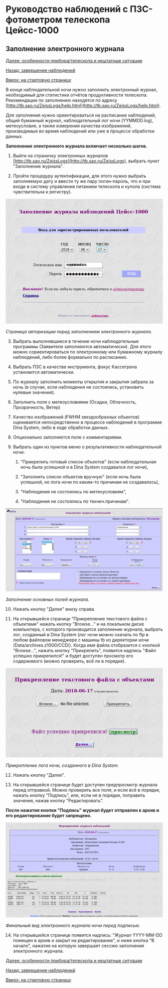 # Руководство наблюдений с ПЗС-фотометром телескопа Цейсс-1000

## Заполнение электронного журнала

[Далее: особенности прибора/телескопа и нештатные ситуации](Neshtat.md)

[Назад: завершение наблюдений](Final.md)

[Вверх: на стартовую страницу](index.md)


В конце наблюдательной ночи нужно заполнить электронный журнал, необходимый для статистики отчётов продуктивности 
телескопа. Рекомендации по заполнению находятся по адресу 
[http://tb.sao.ru/ZeissLogs/help.html](http://tb.sao.ru/ZeissLogs/help.html).

Для заполнения нужно ориентироваться на расписание наблюдений, 
общий бумажный журнал, 
наблюдательный лог ночи (YYMMDD.log), 
метеоусловия, 
а также измерения качества изображений, производимые во время наблюдений или уже в процессе обработки данных.



**Заполнение электронного журнала включает несколько шагов.**


1. Выйти на страничку электронных журналов [http://tb.sao.ru/ZeissLogs](http://tb.sao.ru/ZeissLogs), 
выбрать пункт "Заполнение журнала".

2. Пройти процедуру аутентификации, для этого нужно выбрать заполняемую дату и ввести ту же пару логин-пароль, 
 что и при входе в систему управления питанием телескопа и купола (система чувствительна к регистру).
 
![Страница авторизации перед заполнением электронного журнала.](pic/ej_login_cript.png)

*Страница авторизации перед заполнением электронного журнала.*
 
3.  Выбрать выполнявшиеся в течение ночи наблюдательные программы (Заявители заполняются автоматически). 
 Для этого можно сориентироваться по электронному или бумажному журналу наблюдений, либо более формально по расписанию.

4. Выбрать ПЗС в качестве инструмента, фокус Кассегрена установится автоматически.

5. По журналу заполнить моменты открытия и закрытия забрала за ночь (в случае, если наблюдения не состоялись, 
установить нулевые значения).

6. Заполнить поля с метеоусловиями (Осадки, Облачность, Прозрачность, Ветер)

7. Качество изображений (FWHM звездообразных объектов) оценивается непосредственно в процессе наблюдений 
в программе Dina System, либо в ходе обработки данных.

8. Опционально заполняется поле с комментариями.

9. Выбрать один из пунктов меню о результативности наблюдательной ночи: 

    1. "Прикрепить готовый список объектов" (если наблюдательная ночь была успешной и в Dina System создавался лог ночи), 

    2. "Заполнить список объектов вручную" (если ночь была успешной, но лога ночи по каким-то причинам не создавалось),
    
    3. "Наблюдения не состоялись по метеоусловиям", 
    
    4. "Наблюдения не состоялись по технич.причинам".

![Заполнение основных полей журнала](pic/ej_2.png)

*Заполнение основных полей журнала.*

10. Нажать кнопку "Далее" внизу справа. 

11. На открывшейся странице "Прикрепление текстового файла с объектами" нажать кнопку "Browse..." 
и на локальном диске компьютера, с которого производится заполнение журнала, выбрать лог, созданный в Dina System
(лог ночи можно скачать по ftp в любом файловом менеджере с машины tb из директории ночи /Data/archives.z1000/CCD/). 
Когда имя файла отобразится с кнопкой "Browse...", нажать кнопку "Прикрепить", 
появится надпись "Файл успешно прикрепился!" и будет доступен просмотр его содержимого (можно проверить, всё ли в порядке).


![Прикрепление лога ночи, созданного в Dina System.](pic/ej_3.png)

*Прикрепление лога ночи, созданного в Dina System.*
 
 
12. Нажать кнопку "Далее". 

13. На открывшейся странице будет доступен предпросмотр журнала перед отправкой. 
Можно проверить все поля, и если всё в порядке, нажать кнопку "Подпись", 
или, если не в порядке, поправить значения, нажав кнопку "Редактировать".

**После нажатия кнопки "Подпись" журнал будет отправлен в архив и его редактирование будет запрещено.**

![Финальный вид электронного журнала ночи перед подписью.](pic/ej_4.jpg)

*Финальный вид электронного журнала ночи перед подписью.*

14. На открывшейся странице появится надпись: "Журнал YYYY-MM-DD помещен в архив и закрыт на редактирование", 
 и ниже кнопка "В начало", нажатие на которую завершает сессию заполнения электронного журнала.


[Далее: особенности прибора/телескопа и нештатные ситуации](Neshtat.md)

[Назад: завершение наблюдений](Final.md)

[Вверх: на стартовую страницу](index.md)

 
 

    
 
